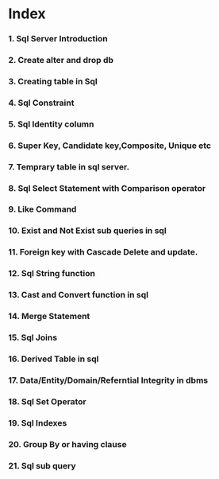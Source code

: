 # Index
### 1. Sql Server Introduction
### 2. Create alter and drop db
### 3. Creating table in Sql
### 4. Sql Constraint
### 5. Sql Identity column
### 6. Super Key, Candidate key,Composite, Unique etc
### 7. Temprary table in sql server.
### 8. Sql Select Statement with Comparison operator
### 9. Like Command
### 10. Exist and Not Exist sub queries in sql
### 11. Foreign key with Cascade Delete and update.
### 12. Sql String function
### 13. Cast and Convert function in sql
### 14. Merge Statement
### 15. Sql Joins
### 16. Derived Table in sql
### 17. Data/Entity/Domain/Referntial Integrity in dbms
### 18. Sql Set Operator
### 19. Sql Indexes 
### 20. Group By or having clause
### 21. Sql sub query 
